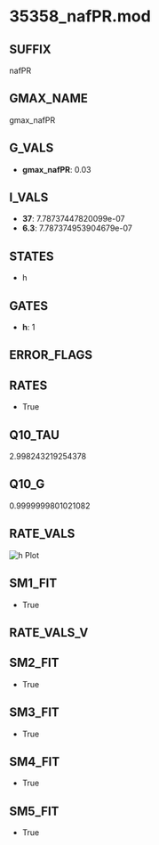 # 35358_nafPR.mod

## SUFFIX

nafPR

## GMAX_NAME

gmax_nafPR

## G_VALS

- **gmax_nafPR**: 0.03

## I_VALS

- **37**: 7.78737447820099e-07
- **6.3**: 7.787374953904679e-07

## STATES

- h

## GATES

- **h**: 1

## ERROR_FLAGS


## RATES

- True

## Q10_TAU

2.998243219254378

## Q10_G

0.9999999801021082

## RATE_VALS

![h Plot](/Users/pbozelos/Dropbox/icg-Chai-Panos/supermodels/output_markdown_files/Na/35358_nafPR.mod/images/h.png)

## SM1_FIT

- True

## RATE_VALS_V

## SM2_FIT

- True

## SM3_FIT

- True

## SM4_FIT

- True

## SM5_FIT

- True

